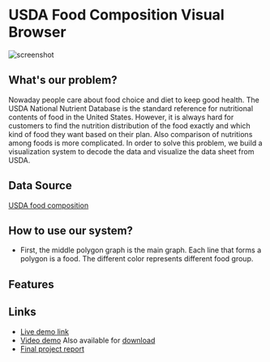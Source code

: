 # USDA Food Composition Visual Browser

![screenshot](https://github.com/NYU-CS6313-Fall16/USDA-14/blob/master/screenshot.PNG)

## What's our problem?
Nowaday people care about food choice and diet to keep good health.  The USDA National Nutrient Database is the standard reference for nutritional contents of food in the United States. However, it is always hard for customers to find the nutrition distribution of the food exactly and which kind of food they want based on their plan. Also comparison of nutritions among foods is more complicated. In order to solve this problem, we build a visualization system to decode the data and visualize the data sheet from USDA.


## Data Source
[USDA food composition](https://ndb.nal.usda.gov/ndb/search/list)

## How to use our system?
* First, the middle polygon graph is the main graph. Each line that forms a polygon is a food. The different color represents different food group.



## Features

## Links
* [Live demo link](https://ginli.github.io/USDA-14/visual-browser-1.0/dashboard-page/)
* [Video demo](https://vimeo.com/196918216) Also available for [download](https://github.com/NYU-CS6313-Fall16/USDA-14/blob/master/video-demo.mp4)
* [Final project report](https://drive.google.com/file/d/0B0md3S9CvhRRLXdxZGtVWEg0Vjg/view)
